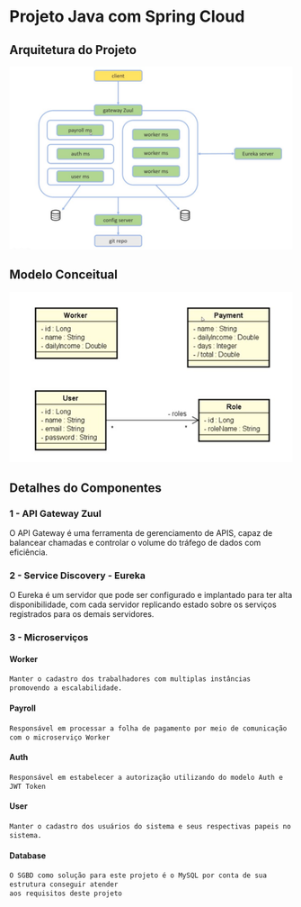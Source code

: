 # Projeto Java com Spring Cloud

## Arquitetura do Projeto

![Roadmap](https://raw.githubusercontent.com/wmartinsdeveloper/springcloud_workpayroll/main/roadmap_project.jpg)

## Modelo Conceitual

![Modelo](https://raw.githubusercontent.com/wmartinsdeveloper/springcloud_workpayroll/main/model.jpg)


## Detalhes do Componentes

### 1 - API Gateway Zuul
   O API Gateway é uma ferramenta de gerenciamento de APIS, capaz de balancear 
   chamadas e controlar o volume do tráfego de dados com eficiência.

### 2 - Service Discovery - Eureka
   O Eureka é um servidor que pode ser configurado e implantado para ter alta disponibilidade,
   com cada servidor replicando estado sobre os serviços registrados para os demais servidores.
   
### 3 - Microserviços

#### Worker
	Manter o cadastro dos trabalhadores com multiplas instâncias promovendo a escalabilidade.
	
#### Payroll
	Responsável em processar a folha de pagamento por meio de comunicação com o microserviço Worker
	
#### Auth 
	Responsável em estabelecer a autorização utilizando do modelo Auth e JWT Token
	
#### User
	Manter o cadastro dos usuários do sistema e seus respectivas papeis no sistema.

#### Database
	O SGBD como solução para este projeto é o MySQL por conta de sua estrutura conseguir atender
	aos requisitos deste projeto